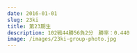 ```yaml
---
date: 2016-01-01
slug: 23ki
title: 第23期生
description: 102戦44勝56負2分　勝率：0.440
image: /images/23ki-group-photo.jpg
---
```

